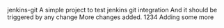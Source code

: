 jenkins-git
A simple project to test jenkins git integration
And it should be triggered by any change
More changes added.
1234
Adding some more
